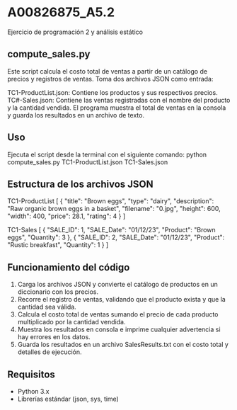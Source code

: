 # A00826875_A5.2
Ejercicio de programación 2 y análisis estático

## compute_sales.py
Este script calcula el costo total de ventas a partir de un catálogo de precios y registros de ventas.
Toma dos archivos JSON como entrada:

TC1-ProductList.json: Contiene los productos y sus respectivos precios.
TC#-Sales.json: Contiene las ventas registradas con el nombre del producto y la cantidad vendida.
El programa muestra el total de ventas en la consola y guarda los resultados en un archivo de texto.

## Uso
Ejecuta el script desde la terminal con el siguiente comando:
python compute_sales.py TC1-ProductList.json TC1-Sales.json

## Estructura de los archivos JSON
TC1-ProductList
[
  {
    "title": "Brown eggs",
    "type": "dairy",
    "description": "Raw organic brown eggs in a basket",
    "filename": "0.jpg",
    "height": 600,
    "width": 400,
    "price": 28.1,
    "rating": 4
  }
]

TC1-Sales
[
  {
    "SALE_ID": 1,
    "SALE_Date": "01/12/23",
    "Product": "Brown eggs",
    "Quantity": 3
  },
  {
    "SALE_ID": 2,
    "SALE_Date": "01/12/23",
    "Product": "Rustic breakfast",
    "Quantity": 1
  }
]

## Funcionamiento del código
1. Carga los archivos JSON y convierte el catálogo de productos en un diccionario con los precios.
2. Recorre el registro de ventas, validando que el producto exista y que la cantidad sea válida.
3. Calcula el costo total de ventas sumando el precio de cada producto multiplicado por la cantidad vendida.
4. Muestra los resultados en consola e imprime cualquier advertencia si hay errores en los datos.
5. Guarda los resultados en un archivo SalesResults.txt con el costo total y detalles de ejecución.

## Requisitos
- Python 3.x
- Librerías estándar (json, sys, time)

